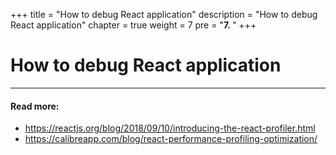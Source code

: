 +++
title = "How to debug React application"
description = "How to debug React application"
chapter = true
weight = 7
pre = "<b>7. </b>"
+++

# How to debug React application
---

#### Read more:
- https://reactjs.org/blog/2018/09/10/introducing-the-react-profiler.html
- https://calibreapp.com/blog/react-performance-profiling-optimization/
